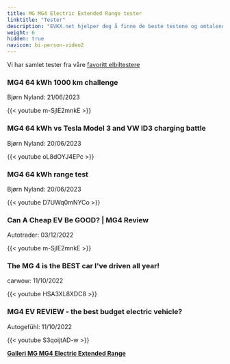 ```yaml
---
title: MG MG4 Electric Extended Range tester
linktitle: "Tester"
description: "EVKX.net hjelper deg å finne de beste testene og omtalene av denne modellen."
weight: 6
hidden: true
navicon: bi-person-video2
---
```

Vi har samlet tester fra våre [favoritt elbiltestere](../../../../../guides/evreviewers/)

<div class="container text-center shadow p-2 pe-4 mb-5 bg-body-tertiary rounded border">
<h3>MG4 64 kWh 1000 km challenge</h3>
<p>Bjørn Nyland: 21/06/2023</p>

{{< youtube m-SjlE2mnkE >}}

</div>
<div class="container text-center shadow p-2 pe-4 mb-5 bg-body-tertiary rounded border">
<h3>MG4 64 kWh vs Tesla Model 3 and VW ID3 charging battle</h3>
<p>Bjørn Nyland: 20/06/2023</p>

{{< youtube oL8dOYJ4EPc >}}

</div>
<div class="container text-center shadow p-2 pe-4 mb-5 bg-body-tertiary rounded border">
<h3>MG4 64 kWh range test</h3>
<p>Bjørn Nyland: 20/06/2023</p>

{{< youtube D7UWq0mNYCo >}}

</div>
<div class="container text-center shadow p-2 pe-4 mb-5 bg-body-tertiary rounded border">
<h3>Can A Cheap EV Be GOOD? | MG4 Review </h3>
<p>Autotrader: 03/12/2022</p>

{{< youtube m-SjlE2mnkE >}}

</div>
<div class="container text-center shadow p-2 pe-4 mb-5 bg-body-tertiary rounded border">
<h3>The MG 4 is the BEST car I've driven all year!</h3>
<p>carwow: 11/10/2022</p>

{{< youtube HSA3XL8XDC8 >}}

</div>
<div class="container text-center shadow p-2 pe-4 mb-5 bg-body-tertiary rounded border">
<h3>MG4 EV REVIEW - the best budget electric vehicle?</h3>
<p>Autogefühl: 11/10/2022</p>

{{< youtube S3qoijtAD-w >}}

</div>
<div class="mt-3 mb-3">
<a href="../gallery/" class="text-decoration-none text-black">
<strong><i class="bi-arrow-left"></i>Galleri  </strong>
</a>
<a href="../" class="text-decoration-none text-black float-end">
<strong>MG MG4 Electric Extended Range <i class="bi-arrow-right"></i></strong>
</a>
</div>
